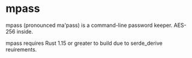 # mpass
mpass (pronounced ma'pass) is a command-line password keeper.
AES-256 inside.

mpass requires Rust 1.15 or greater to build due to serde_derive reuirements.